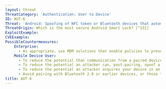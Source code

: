 ```yaml
---
layout: threat
ThreatCategory: 'Authentication: User to Device'
ID: AUT-6
Threat: 'Android: Spoofing of NFC token or Bluetooth devices that automatically unlock the mobile device, or keeps a mobile device unlocked (e.g., Android Smartlock)'
ThreatOrigin: Which is the most secure Android Smart Lock? [^131]
ExploitExample:
CVEExample:
PossibleCountermeasures:
    Enterprise:
      - As appropriate, use MDM solutions that enable policies to prevent features that would automatically unlock mobile devices or prevent mobile devices from otherwise locking based on your existing security policy, such as after a period of user inactivity.
    Mobile Device User:
      - To reduce the potential than communication from a paired device can be successfully spoofed, observe physical security measures to prevent interception of communication during the initial pairing of devices (e.g. in a secure location outside of which, interception or manipulation of NFC or Bluetooth signals is limited.
      - To reduce the potential an attacker can, post-pairing, spoof a paired device, maintain strong physical security over it when being left directly unattended (e.g., secure it in a locked container).
      - To reduce the potential an attacker acquires your device in an unlocked but unattended state or can acquire the pair of devices, avoid pairing your mobile device with a device that is typically already located in proximity to it, such as a keyboard or headset.
      - Avoid pairing with Bluetooth 2.0 or earlier devices, or those that otherwise only support Legacy Pairing, which is vulnerable to eavesdropping attacks that greatly facilitates the spoofing a trusted device.
title: AUT-6
---
```


